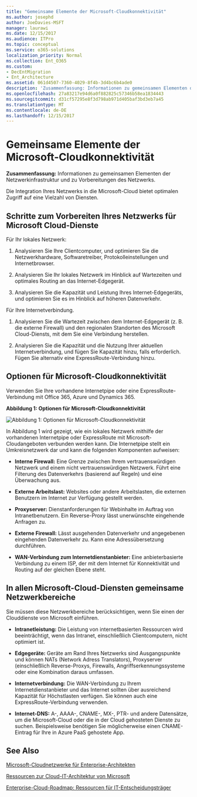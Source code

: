```yaml
---
title: "Gemeinsame Elemente der Microsoft-Cloudkonnektivität"
ms.author: josephd
author: JoeDavies-MSFT
manager: laurawi
ms.date: 12/15/2017
ms.audience: ITPro
ms.topic: conceptual
ms.service: o365-solutions
localization_priority: Normal
ms.collection: Ent_O365
ms.custom:
- DecEntMigration
- Ent_Architecture
ms.assetid: 061d4507-7360-4029-8f4b-3d4bc6b4ade0
description: 'Zusammenfassung: Informationen zu gemeinsamen Elementen der Netzwerkinfrastruktur und zu Vorbereitungen des Netzwerks.'
ms.openlocfilehash: 27a83217e94d6a0f882825c57346b58ea1834443
ms.sourcegitcommit: d31cf57295e8f3d798ab971d405baf3bd3eb7a45
ms.translationtype: MT
ms.contentlocale: de-DE
ms.lasthandoff: 12/15/2017
---
```

# <a name="common-elements-of-microsoft-cloud-connectivity"></a>Gemeinsame Elemente der Microsoft-Cloudkonnektivität

 **Zusammenfassung:** Informationen zu gemeinsamen Elementen der Netzwerkinfrastruktur und zu Vorbereitungen des Netzwerks.
  
Die Integration Ihres Netzwerks in die Microsoft-Cloud bietet optimalen Zugriff auf eine Vielzahl von Diensten.
  
## <a name="steps-to-prepare-your-network-for-microsoft-cloud-services"></a>Schritte zum Vorbereiten Ihres Netzwerks für Microsoft Cloud-Dienste
<a name="steps"> </a>

Für Ihr lokales Netzwerk:
  
1. Analysieren Sie Ihre Clientcomputer, und optimieren Sie die Netzwerkhardware, Softwaretreiber, Protokolleinstellungen und Internetbrowser.
    
2. Analysieren Sie Ihr lokales Netzwerk im Hinblick auf Wartezeiten und optimales Routing an das Internet-Edgegerät.
    
3. Analysieren Sie die Kapazität und Leistung Ihres Internet-Edgegeräts, und optimieren Sie es im Hinblick auf höheren Datenverkehr.
    
Für Ihre Internetverbindung.
  
1. Analysieren Sie die Wartezeit zwischen dem Internet-Edgegerät (z. B. die externe Firewall) und den regionalen Standorten des Microsoft Cloud-Diensts, mit dem Sie eine Verbindung herstellen.
    
2. Analysieren Sie die Kapazität und die Nutzung Ihrer aktuellen Internetverbindung, und fügen Sie Kapazität hinzu, falls erforderlich. Fügen Sie alternativ eine ExpressRoute-Verbindung hinzu.
    
## <a name="microsoft-cloud-connectivity-options"></a>Optionen für Microsoft-Cloudkonnektivität
<a name="steps"> </a>

Verwenden Sie Ihre vorhandene Internetpipe oder eine ExpressRoute-Verbindung mit Office 365, Azure und Dynamics 365.
  
**Abbildung 1: Optionen für Microsoft-Cloudkonnektivität**

![Abbildung 1:  Optionen für Microsoft-Cloudkonnektivität](images/Network_Poster/CommonElements.png)

  
In Abbildung 1 wird gezeigt, wie ein lokales Netzwerk mithilfe der vorhandenen Internetpipe oder ExpressRoute mit Microsoft-Cloudangeboten verbunden werden kann. Die Internetpipe stellt ein Umkreisnetzwerk dar und kann die folgenden Komponenten aufweisen:
  
- **Interne Firewall:** Eine Grenze zwischen Ihrem vertrauenswürdigen Netzwerk und einem nicht vertrauenswürdigen Netzwerk. Führt eine Filterung des Datenverkehrs (basierend auf Regeln) und eine Überwachung aus.
    
- **Externe Arbeitslast:** Websites oder andere Arbeitslasten, die externen Benutzern im Internet zur Verfügung gestellt werden.
    
- **Proxyserver:** Dienstanforderungen für Webinhalte im Auftrag von Intranetbenutzern. Ein Reverse-Proxy lässt unerwünschte eingehende Anfragen zu.
    
- **Externe Firewall:** Lässt ausgehenden Datenverkehr und angegebenen eingehenden Datenverkehr zu. Kann eine Adressübersetzung durchführen.
    
- **WAN-Verbindung zum Internetdienstanbieter:** Eine anbieterbasierte Verbindung zu einem ISP, der mit dem Internet für Konnektivität und Routing auf der gleichen Ebene steht.
    
## <a name="areas-of-networking-common-to-all-microsoft-cloud-services"></a>In allen Microsoft-Cloud-Diensten gemeinsame Netzwerkbereiche
<a name="steps"> </a>

Sie müssen diese Netzwerkbereiche berücksichtigen, wenn Sie einen der Clouddienste von Microsoft einführen.
  
- **Intranetleistung:** Die Leistung von internetbasierten Ressourcen wird beeinträchtigt, wenn das Intranet, einschließlich Clientcomputern, nicht optimiert ist.
    
- **Edgegeräte:** Geräte am Rand Ihres Netzwerks sind Ausgangspunkte und können NATs (Network Adress Translators), Proxyserver (einschließlich Reverse-Proxys, Firewalls, Angriffserkennungssysteme oder eine Kombination daraus umfassen.
    
- **Internetverbindung:** Die WAN-Verbindung zu Ihrem Internetdienstanbieter und das Internet sollten über ausreichend Kapazität für Höchstlasten verfügen. Sie können auch eine ExpressRoute-Verbindung verwenden.
    
- **Internet-DNS:** A-, AAAA-, CNAME-, MX-, PTR- und andere Datensätze, um die Microsoft-Cloud oder die in der Cloud gehosteten Dienste zu suchen. Beispielsweise benötigen Sie möglicherweise einen CNAME-Eintrag für Ihre in Azure PaaS gehostete App.
    
## <a name="see-also"></a>See Also

<a name="steps"> </a>

[Microsoft-Cloudnetzwerke für Enterprise-Architekten](microsoft-cloud-networking-for-enterprise-architects.md)
  
[Ressourcen zur Cloud-IT-Architektur von Microsoft](microsoft-cloud-it-architecture-resources.md)

[Enterprise-Cloud-Roadmap: Ressourcen für IT-Entscheidungsträger](https://sway.com/FJ2xsyWtkJc2taRD)


